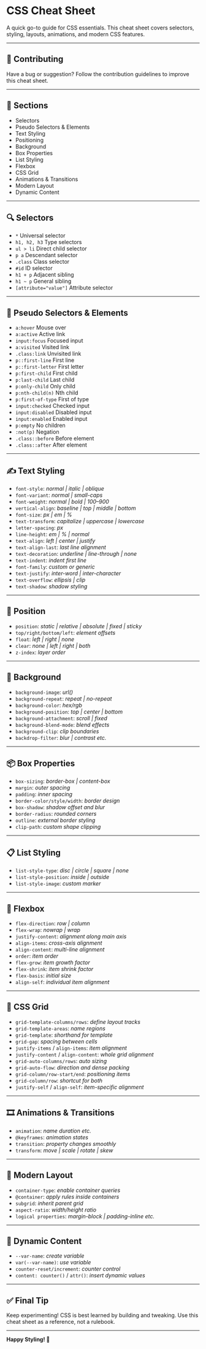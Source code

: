 # CSS Cheat Sheet

A quick go-to guide for CSS essentials. This cheat sheet covers selectors, styling, layouts, animations, and modern CSS features.

---

## 🚀 Contributing

Have a bug or suggestion? Follow the contribution guidelines to improve this cheat sheet.

---

## 📁 Sections

- Selectors  
- Pseudo Selectors & Elements  
- Text Styling  
- Positioning  
- Background  
- Box Properties  
- List Styling  
- Flexbox  
- CSS Grid  
- Animations & Transitions  
- Modern Layout  
- Dynamic Content  

---

## 🔍 Selectors

- `*` Universal selector  
- `h1, h2, h3` Type selectors  
- `ul > li` Direct child selector  
- `p a` Descendant selector  
- `.class` Class selector  
- `#id` ID selector  
- `h1 + p` Adjacent sibling  
- `h1 ~ p` General sibling  
- `[attribute="value"]` Attribute selector  

---

## 🧪 Pseudo Selectors & Elements

- `a:hover` Mouse over  
- `a:active` Active link  
- `input:focus` Focused input  
- `a:visited` Visited link  
- `.class:link` Unvisited link  
- `p::first-line` First line  
- `p::first-letter` First letter  
- `p:first-child` First child  
- `p:last-child` Last child  
- `p:only-child` Only child  
- `p:nth-child(n)` Nth child  
- `p:first-of-type` First of type  
- `input:checked` Checked input  
- `input:disabled` Disabled input  
- `input:enabled` Enabled input  
- `p:empty` No children  
- `:not(p)` Negation  
- `.class::before` Before element  
- `.class::after` After element  

---

## ✍️ Text Styling

- `font-style`: *normal | italic | oblique*  
- `font-variant`: *normal | small-caps*  
- `font-weight`: *normal | bold | 100–900*  
- `vertical-align`: *baseline | top | middle | bottom*  
- `font-size`: *px | em | %*  
- `text-transform`: *capitalize | uppercase | lowercase*  
- `letter-spacing`: *px*  
- `line-height`: *em | % | normal*  
- `text-align`: *left | center | justify*  
- `text-align-last`: *last line alignment*  
- `text-decoration`: *underline | line-through | none*  
- `text-indent`: *indent first line*  
- `font-family`: *custom or generic*  
- `text-justify`: *inter-word | inter-character*  
- `text-overflow`: *ellipsis | clip*  
- `text-shadow`: *shadow styling*  

---

## 📍 Position

- `position`: *static | relative | absolute | fixed | sticky*  
- `top/right/bottom/left`: *element offsets*  
- `float`: *left | right | none*  
- `clear`: *none | left | right | both*  
- `z-index`: *layer order*  

---

## 🎨 Background

- `background-image`: *url()*  
- `background-repeat`: *repeat | no-repeat*  
- `background-color`: *hex/rgb*  
- `background-position`: *top | center | bottom*  
- `background-attachment`: *scroll | fixed*  
- `background-blend-mode`: *blend effects*  
- `background-clip`: *clip boundaries*  
- `backdrop-filter`: *blur | contrast etc.*  

---

## 📦 Box Properties

- `box-sizing`: *border-box | content-box*  
- `margin`: *outer spacing*  
- `padding`: *inner spacing*  
- `border-color/style/width`: *border design*  
- `box-shadow`: *shadow offset and blur*  
- `border-radius`: *rounded corners*  
- `outline`: *external border styling*  
- `clip-path`: *custom shape clipping*  

---

## 📋 List Styling

- `list-style-type`: *disc | circle | square | none*  
- `list-style-position`: *inside | outside*  
- `list-style-image`: *custom marker*  

---

## 📐 Flexbox

- `flex-direction`: *row | column*  
- `flex-wrap`: *nowrap | wrap*  
- `justify-content`: *alignment along main axis*  
- `align-items`: *cross-axis alignment*  
- `align-content`: *multi-line alignment*  
- `order`: *item order*  
- `flex-grow`: *item growth factor*  
- `flex-shrink`: *item shrink factor*  
- `flex-basis`: *initial size*  
- `align-self`: *individual item alignment*  

---

## 🧱 CSS Grid

- `grid-template-columns/rows`: *define layout tracks*  
- `grid-template-areas`: *name regions*  
- `grid-template`: *shorthand for template*  
- `grid-gap`: *spacing between cells*  
- `justify-items` / `align-items`: *item alignment*  
- `justify-content` / `align-content`: *whole grid alignment*  
- `grid-auto-columns/rows`: *auto sizing*  
- `grid-auto-flow`: *direction and dense packing*  
- `grid-column/row-start/end`: *positioning items*  
- `grid-column/row`: *shortcut for both*  
- `justify-self` / `align-self`: *item-specific alignment*  

---

## 🎞️ Animations & Transitions

- `animation`: *name duration etc.*  
- `@keyframes`: *animation states*  
- `transition`: *property changes smoothly*  
- `transform`: *move | scale | rotate | skew*  

---

## 🧱 Modern Layout

- `container-type`: *enable container queries*  
- `@container`: *apply rules inside containers*  
- `subgrid`: *inherit parent grid*  
- `aspect-ratio`: *width/height ratio*  
- `logical properties`: *margin-block | padding-inline etc.*  

---

## 🔄 Dynamic Content

- `--var-name`: *create variable*  
- `var(--var-name)`: *use variable*  
- `counter-reset/increment`: *counter control*  
- `content: counter()` / `attr()`: *insert dynamic values*  

---

## ✅ Final Tip

Keep experimenting! CSS is best learned by building and tweaking. Use this cheat sheet as a reference, not a rulebook.

---

**Happy Styling! 🎨**
